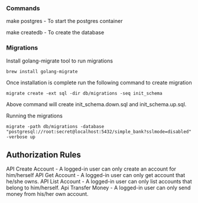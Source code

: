 ### Commands

make postgres - To start the postgres container

make createdb - To create the database

### Migrations

Install golang-migrate tool to run migrations

```
brew install golang-migrate
```

Once installation is complete run the following command to create migration

```
migrate create -ext sql -dir db/migrations -seq init_schema
```

Above command will create init_schema.down.sql and init_schema.up.sql.

Running the migrations

```
migrate -path db/migrations -database "postgresql://root:secret@localhost:5432/simple_bank?sslmode=disabled" -verbose up
```

## Authorization Rules

API Create Account - A logged-in user can only create an account for him/herself
API Get Account - A logged-in user can only get account that he/she owns.
API List Account - A logged-in user can only list accounts that belong to him/herself.
Api Transfer Money - A logged-in user can only send money from his/her own account.